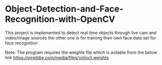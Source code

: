 # Object-Detection-and-Face-Recognition-with-OpenCV

This project is implemented to detect real time objects through live cam and video/image sources
the other one is for training their own face data set for face recognition

Note:
The program requires the weights file which is avilable from the below link
https://pjreddie.com/media/files/yolov3.weights
